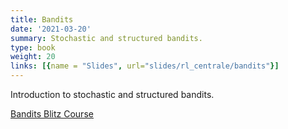 ```yaml
---
title: Bandits
date: '2021-03-20'
summary: Stochastic and structured bandits.
type: book
weight: 20
links: [{name = "Slides", url="slides/rl_centrale/bandits"}]
---
```


Introduction to stochastic and structured bandits.

<!--more-->

[Bandits Blitz Course](/slides/rl_centrale/bandits)
